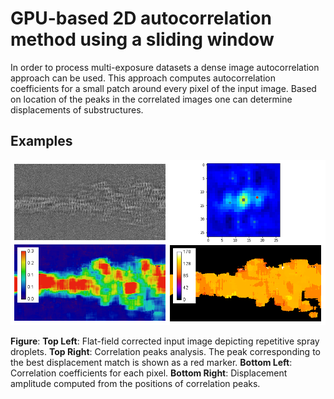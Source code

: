 # GPU-based 2D autocorrelation method using a sliding window

In order to process multi-exposure datasets a dense image autocorrelation approach can be used. This approach computes autocorrelation coefficients for a small patch around every pixel of the input image. Based on location of the peaks in the correlated images one can determine displacements of substructures.


## Examples

![alt text](https://github.com/axruff/autocorr/raw/master/images/correlation.png "Examples")

**Figure**: **Top Left**: Flat-field corrected input image depicting repetitive spray droplets. **Top Right**: Correlation peaks analysis. The peak corresponding to the best displacement match is shown as a red marker. **Bottom Left**: Correlation coefficients for each pixel. **Bottom Right**: Displacement amplitude computed from the positions of correlation peaks.  

